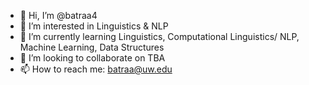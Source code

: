 - 👋 Hi, I’m @batraa4
- 👀 I’m interested in Linguistics & NLP
- 🌱 I’m currently learning Linguistics, Computational Linguistics/ NLP, Machine Learning, Data Structures
- 💞️ I’m looking to collaborate on TBA
- 📫 How to reach me: batraa@uw.edu

<!---
batraa4/batraa4 is a ✨ special ✨ repository because its `README.md` (this file) appears on your GitHub profile.
You can click the Preview link to take a look at your changes.
--->
